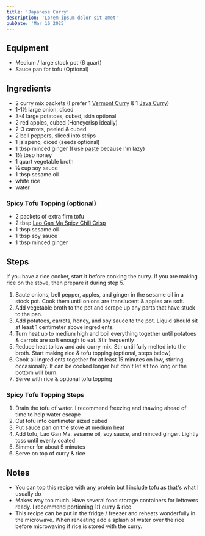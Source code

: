 ```yaml
---
title: 'Japanese Curry'
description: 'Lorem ipsum dolor sit amet'
pubDate: 'Mar 16 2025'
---
```


## Equipment

- Medium / large stock pot (6 quart)
- Sauce pan for tofu (Optional)

## Ingredients

- 2 curry mix packets (I prefer 1 [Vermont Curry](https://amzn.com/dp/B071RLJP2S) & 1 [Java Curry](https://amzn.com/dp/B081G7V3P7))
- 1-1½ large onion, diced
- 3-4 large potatoes, cubed, skin optional
- 2 red apples, cubed (Honeycrisp ideally)
- 2-3 carrots, peeled & cubed
- 2 bell peppers, sliced into strips
- 1 jalapeno, diced (seeds optional)
- 1 tbsp minced ginger (I use [paste](https://www.kroger.com/p/spice-world-squeeze-ginger/0007096900440) because I'm lazy)
- 1½ tbsp honey
- 1 quart vegetable broth
- ¼ cup soy sauce
- 1 tbsp sesame oil
- white rice
- water

### Spicy Tofu Topping (optional)

- 2 packets of extra firm tofu
- 2 tbsp [Lao Gan Ma Spicy Chili Crisp](https://www.kroger.com/p/lao-gan-ma-spicy-chili-crisp/0088941700004)
- 1 tbsp sesame oil
- 1 tbsp soy sauce
- 1 tbsp minced ginger

## Steps

If you have a rice cooker, start it before cooking the curry. If you are making rice on the stove, then prepare it during step 5.

1. Saute onions, bell pepper, apples, and ginger in the sesame oil in a stock pot. Cook them until onions are translucent & apples are soft.
2. Add vegetable broth to the pot and scrape up any parts that have stuck to the pan.
3. Add potatoes, carrots, honey, and soy sauce to the pot. Liquid should sit at least 1 centimeter above ingredients.
4. Turn heat up to medium high and boil everything together until potatoes & carrots are soft enough to eat. Stir frequently
5. Reduce heat to low and add curry mix. Stir until fully melted into the broth. Start making rice & tofu topping (optional, steps below)
6. Cook all ingredients together for at least 15 minutes on low, stirring occasionally. It can be cooked longer but don't let sit too long or the bottom will burn.
7. Serve with rice & optional tofu topping

### Spicy Tofu Topping Steps

1. Drain the tofu of water. I recommend freezing and thawing ahead of time to help water escape
2. Cut tofu into centimeter sized cubed
3. Put sauce pan on the stove at medium heat
4. Add tofu, Lao Gan Ma, sesame oil, soy sauce, and minced ginger. Lightly toss until evenly coated
5. Simmer for about 5 minutes
6. Serve on top of curry & rice

## Notes

- You can top this recipe with any protein but I include tofu as that's what I usually do
- Makes way too much. Have several food storage containers for leftovers ready. I recommend portioning 1:1 curry & rice
- This recipe can be put in the fridge / freezer and reheats wonderfully in the microwave. When reheating add a splash of water over the rice before microwaving if rice is stored with the curry.

